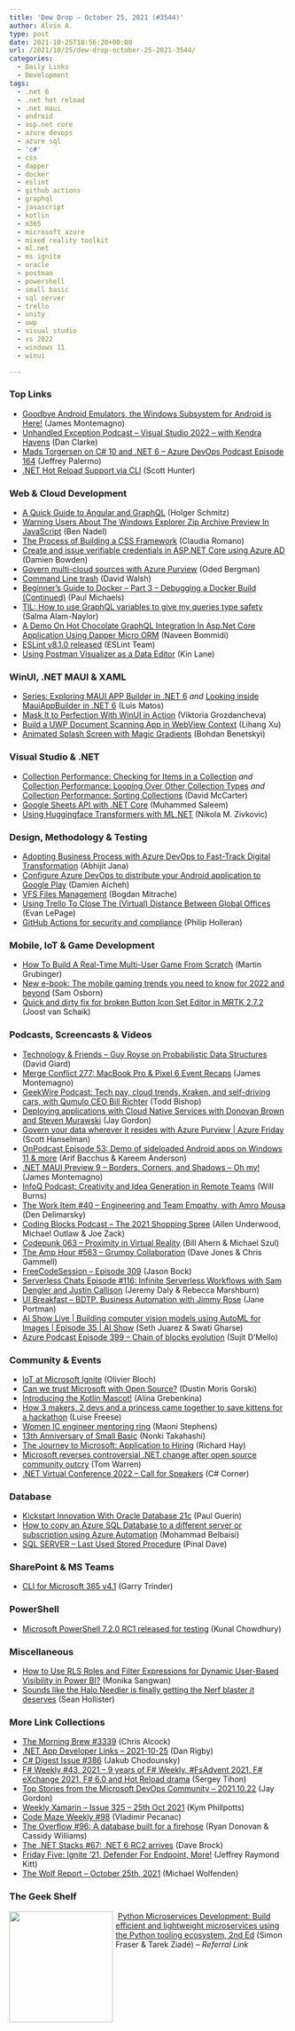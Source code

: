 ```yaml
---
title: 'Dew Drop – October 25, 2021 (#3544)'
author: Alvin A.
type: post
date: 2021-10-25T10:56:20+00:00
url: /2021/10/25/dew-drop-october-25-2021-3544/
categories:
  - Daily Links
  - Development
tags:
  - .net 6
  - .net hot reload
  - .net maui
  - android
  - asp.net core
  - azure devops
  - azure sql
  - 'c#'
  - css
  - dapper
  - docker
  - eslint
  - github actions
  - graphql
  - javascript
  - kotlin
  - m365
  - microsoft azure
  - mixed reality toolkit
  - ml.net
  - ms ignite
  - oracle
  - postman
  - powershell
  - small basic
  - sql server
  - trello
  - unity
  - uwp
  - visual studio
  - vs 2022
  - windows 11
  - winui

---
```

### <a name="top"></a>Top Links

  * <a href="https://montemagno.com/goodbye-android-emulators-windows-subsytem-for-android-is-here/" target="_blank" rel="noopener">Goodbye Android Emulators, the Windows Subsystem for Android is Here!</a> (James Montemagno)
  * <a href="https://unhandledexceptionpodcast.com/posts/0027-kendrahavens/" target="_blank" rel="noopener">Unhandled Exception Podcast &#8211; Visual Studio 2022 &#8211; with Kendra Havens</a> (Dan Clarke)
  * <a href="http://azuredevopspodcast.clear-measure.com/mads-torgersen-on-c-10-and-net-6-episode-164" target="_blank" rel="noopener">Mads Torgersen on C# 10 and .NET 6 &#8211; Azure DevOps Podcast Episode 164</a> (Jeffrey Palermo)
  * <a href="https://devblogs.microsoft.com/dotnet/net-hot-reload-support-via-cli/?WT.mc_id=DOP-MVP-4025064" target="_blank" rel="noopener">.NET Hot Reload Support via CLI</a> (Scott Hunter)



### <a name="web"></a>Web & Cloud Development

  * <a href="https://developer.okta.com/blog/2021/10/22/angular-graphql" target="_blank" rel="noopener">A Quick Guide to Angular and GraphQL</a> (Holger Schmitz)
  * <a href="https://www.bennadel.com/blog/4138-warning-users-about-the-windows-explorer-zip-archive-preview-in-javascript.htm" target="_blank" rel="noopener">Warning Users About The Windows Explorer Zip Archive Preview In JavaScript</a> (Ben Nadel)
  * <a href="http://feedproxy.google.com/~r/tympanus/~3/Y2X90Ge6kO0/" target="_blank" rel="noopener">The Process of Building a CSS Framework</a> (Claudia Romano)
  * <a href="https://damienbod.com/2021/10/25/create-and-issuer-verifiable-credentials-in-asp-net-core-using-azure-ad/" target="_blank" rel="noopener">Create and issue verifiable credentials in ASP.NET Core using Azure AD</a> (Damien Bowden)
  * <a href="https://techcommunity.microsoft.com/t5/azure-purview/govern-multi-cloud-sources-with-azure-purview/ba-p/2878453?WT.mc_id=DOP-MVP-4025064" target="_blank" rel="noopener">Govern multi-cloud sources with Azure Purview</a> (Oded Bergman)
  * <a href="https://davidwalsh.name/command-line-trash" target="_blank" rel="noopener">Command Line trash</a> (David Walsh)
  * <a href="https://www.pmichaels.net/2021/10/24/beginners-guide-to-docker-part-3-debugging-a-docker-build-continued/?utm_source=rss&utm_medium=rss&utm_campaign=beginners-guide-to-docker-part-3-debugging-a-docker-build-continued" target="_blank" rel="noopener">Beginner’s Guide to Docker – Part 3 – Debugging a Docker Build (Continued)</a> (Paul Michaels)
  * <a href="https://whitep4nth3r.com/blog/how-to-use-graphql-variables" target="_blank" rel="noopener">TIL: How to use GraphQL variables to give my queries type safety</a> (Salma Alam-Naylor)
  * <a href="https://www.learmoreseekmore.com/2021/10/a-demo-on-hot-chocolate-graphql-integration-in-aspnetcore-application-using-dapper-micro-orm.html" target="_blank" rel="noopener">A Demo On Hot Chocolate GraphQL Integration In Asp.Net Core Application Using Dapper Micro ORM</a> (Naveen Bommidi)
  * <a href="https://eslint.org/blog/2021/10/eslint-v8.1.0-released" target="_blank" rel="noopener">ESLint v8.1.0 released</a> (ESLint Team)
  * <a href="http://apievangelist.com/2021/10/23/using-postman-visualizer-as-a-data-editor/" target="_blank" rel="noopener">Using Postman Visualizer as a Data Editor</a> (Kin Lane)



### <a name="silverlight"></a>WinUI, .NET MAUI & XAML

  * <a href="https://luismts.com/exploring-maui-app-builder-net-6/" target="_blank" rel="noopener">Series: Exploring MAUI APP Builder in .NET 6</a> _and_ <a href="https://luismts.com/maui-app-builder-net-6/" target="_blank" rel="noopener">Looking inside MauiAppBuilder in .NET 6</a> (Luis Matos)
  * <a href="https://www.telerik.com/blogs/mask-perfection-winui-action" target="_blank" rel="noopener">Mask It to Perfection With WinUI in Action</a> (Viktoria Grozdancheva)
  * <a href="https://dzone.com/articles/build-a-uwp-document-scanning-app-in-webview-conte" target="_blank" rel="noopener">Build a UWP Document Scanning App in WebView Context</a> (Lihang Xu)
  * <a href="https://medium.com/nerd-for-tech/animated-splash-screen-with-magic-gradients-3f372af65c07?source=rss-d6cd855316de------2" target="_blank" rel="noopener">Animated Splash Screen with Magic Gradients</a> (Bohdan Benetskyi)



### <a name="dotnet"></a>Visual Studio & .NET

  * <a href="https://dotnettips.wordpress.com/2021/10/22/collection-performance-checking-for-items-in-a-collection/" target="_blank" rel="noopener">Collection Performance: Checking for Items in a Collection</a> _and_ <a href="https://dotnettips.wordpress.com/2021/10/22/collection-performance-looping-over-other-collection-types-2/" target="_blank" rel="noopener">Collection Performance: Looping Over Other Collection Types</a> _and_ <a href="https://dotnettips.wordpress.com/2021/10/25/collection-performance-sorting-collections/" target="_blank" rel="noopener">Collection Performance: Sorting Collections</a> (David McCarter)
  * <a href="https://code-maze.com/google-sheets-api-with-net-core/" target="_blank" rel="noopener">Google Sheets API with .NET Core</a> (Muhammed Saleem)
  * <a href="https://rubikscode.net/2021/10/25/using-huggingface-transformers-with-ml-net/" target="_blank" rel="noopener">Using Huggingface Transformers with ML.NET</a> (Nikola M. Zivkovic)



### <a name="design"></a>Design, Methodology & Testing

  * <a href="https://abhijitjana.net/2021/10/23/adopting-business-process-with-azure-devops-to-fast-track-digital-transformation/" target="_blank" rel="noopener">Adopting Business Process with Azure DevOps to Fast-Track Digital Transformation</a> (Abhijit Jana)
  * <a href="https://damienaicheh.github.io/azure/devops/2021/10/25/configure-azure-devops-google-play-en.html" target="_blank" rel="noopener">Configure Azure DevOps to distribute your Android application to Google Play</a> (Damien Aicheh)
  * <a href="https://www.advancedinstaller.com/vfs-files-management.html" target="_blank" rel="noopener">VFS Files Management</a> (Bogdan Mitrache)
  * <a href="https://blog.trello.com/enterprise/close-the-virtual-distance-between-global-offices" target="_blank" rel="noopener">Using Trello To Close The (Virtual) Distance Between Global Offices</a> (Evan LePage)
  * <a href="https://github.blog/2021-10-22-github-actions-for-security-compliance/" target="_blank" rel="noopener">GitHub Actions for security and compliance</a> (Philip Holleran)



### <a name="mobile"></a>Mobile, IoT & Game Development

  * <a href="https://smashingmagazine.com/2021/10/real-time-multi-user-game/" target="_blank" rel="noopener">How To Build A Real-Time Multi-User Game From Scratch</a> (Martin Grubinger)
  * <a href="https://blog.unity.com/games/new-e-book-the-mobile-gaming-trends-you-need-to-know-for-2022-and-beyond" target="_blank" rel="noopener">New e-book: The mobile gaming trends you need to know for 2022 and beyond</a> (Sam Osborn)
  * <a href="https://localjoost.github.io/Quick-and-dirty-fix-for-broken-Button-Icon-Set-Editor-in-MRTK-272/" target="_blank" rel="noopener">Quick and dirty fix for broken Button Icon Set Editor in MRTK 2.7.2</a> (Joost van Schaik)



### <a name="podcasts"></a>Podcasts, Screencasts & Videos

  * <a href="https://www.DavidGiard.com/2021/10/25/GuyRoyseOnProbabilisticDataStructures.aspx" target="_blank" rel="noopener">Technology & Friends &#8211; Guy Royse on Probabilistic Data Structures</a> (David Giard)
  * <a href="http://www.mergeconflict.fm/277" target="_blank" rel="noopener">Merge Conflict 277: MacBook Pro & Pixel 6 Event Recaps</a> (James Montemagno)
  * <a href="https://www.geekwire.com/2021/geekwire-podcast-tech-pay-cloud-trends-kraken-self-driving-cars-qumulo-ceo-bill-richter/" target="_blank" rel="noopener">GeekWire Podcast: Tech pay, cloud trends, Kraken, and self-driving cars, with Qumulo CEO Bill Richter</a> (Todd Bishop)
  * <a href="http://www.youtube.com/watch?v=uSFEdYMxVsU" target="_blank" rel="noopener">Deploying applications with Cloud Native Services with Donovan Brown and Steven Murawski</a> (Jay Gordon)
  * <a href="https://channel9.msdn.com/Shows/Azure-Friday/Govern-your-data-wherever-it-resides-with-Azure-Purview?WT.mc_id=DOP-MVP-4025064" target="_blank" rel="noopener">Govern your data wherever it resides with Azure Purview | Azure Friday</a> (Scott Hanselman)
  * <a href="http://feedproxy.google.com/~r/winbetadotorg/~3/zO0YVyhqO38/onpodcast-episode-53-windows-11-android-apps" target="_blank" rel="noopener">OnPodcast Episode 53: Demo of sideloaded Android apps on Windows 11 & more</a> (Arif Bacchus & Kareem Anderson)
  * <a href="https://www.youtube.com/watch?v=BurpEcTsQbU" target="_blank" rel="noopener">.NET MAUI Preview 9 &#8211; Borders, Corners, and Shadows – Oh my!</a> (James Montemagno)
  * <a href="https://www.infoq.com/podcasts/remote-teams-creativity-idea-generation/?utm_campaign=infoq_content&utm_source=infoq&utm_medium=feed&utm_term=global" target="_blank" rel="noopener">InfoQ Podcast: Creativity and Idea Generation in Remote Teams</a> (Will Burns)
  * <a href="https://theworkitem.com/blog/engineering-team-empathy-amro-mousa/" target="_blank" rel="noopener">The Work Item #40 &#8211; Engineering and Team Empathy, with Amro Mousa</a> (Den Delimarsky)
  * <a href="https://www.codingblocks.net/podcast/the-2021-shopping-spree/" target="_blank" rel="noopener">Coding Blocks Podcast &#8211; The 2021 Shopping Spree</a> (Allen Underwood, Michael Outlaw & Joe Zack)
  * <a href="https://codepunk.io/codepunk/proximity-in-virtual-reality" target="_blank" rel="noopener">Codepunk 063 &#8211; Proximity in Virtual Reality</a> (Bill Ahern & Michael Szul)
  * <a href="http://feedproxy.google.com/~r/TheAmpHour/~3/LjpdHXn85pU/" target="_blank" rel="noopener">The Amp Hour #563 – Grumpy Collaboration</a> (Dave Jones & Chris Gammell)
  * <a href="http://www.youtube.com/watch?v=SscMeOVMEe8" target="_blank" rel="noopener">FreeCodeSession &#8211; Episode 309</a> (Jason Bock)
  * <a href="https://www.serverlesschats.com/116" target="_blank" rel="noopener">Serverless Chats Episode #116: Infinite Serverless Workflows with Sam Dengler and Justin Callison</a> (Jeremy Daly & Rebecca Marshburn)
  * <a href="http://www.uibreakfast.com/podcast" target="_blank" rel="noopener">UI Breakfast &#8211; BDTP. Business Automation with Jimmy Rose</a> (Jane Portman)
  * <a href="https://channel9.msdn.com/Shows/AI-Show/AI-Show-Live--Building-computer-vision-models-using-AutoML-for-Images--Episode-35?WT.mc_id=DOP-MVP-4025064" target="_blank" rel="noopener">AI Show Live | Building computer vision models using AutoML for Images | Episode 35 | AI Show</a> (Seth Juarez & Swati Gharse)
  * <a href="http://azpodcast.azurewebsites.net/post/Episode-399-Chain-of-blocks-evolution" target="_blank" rel="noopener">Azure Podcast Episode 399 &#8211; Chain of blocks evolution</a> (Sujit D&#8217;Mello)



### <a name="events"></a>Community & Events

  * <a href="https://techcommunity.microsoft.com/t5/internet-of-things/iot-at-microsoft-ignite/ba-p/2874658?WT.mc_id=DOP-MVP-4025064" target="_blank" rel="noopener">IoT at Microsoft Ignite</a> (Olivier Bloch)
  * <a href="https://dusted.codes/can-we-trust-microsoft-with-open-source" target="_blank" rel="noopener">Can we trust Microsoft with Open Source?</a> (Dustin Moris Gorski)
  * <a href="https://blog.jetbrains.com/kotlin/2021/10/introducing-the-kotlin-mascot/" target="_blank" rel="noopener">Introducing the Kotlin Mascot!</a> (Alina Grebenkina)
  * <a href="https://techcommunity.microsoft.com/t5/microsoft-365-pnp-blog/how-3-makers-2-devs-and-a-princess-came-together-to-save-kittens/ba-p/2877335?WT.mc_id=DOP-MVP-4025064" target="_blank" rel="noopener">How 3 makers, 2 devs and a princess came together to save kittens for a hackathon</a> (Luise Freese)
  * <a href="https://devblogs.microsoft.com/dotnet/women-ic-engineer-mentoring-ring/?WT.mc_id=DOP-MVP-4025064" target="_blank" rel="noopener">Women IC engineer mentoring ring</a> (Maoni Stephens)
  * <a href="https://techcommunity.microsoft.com/t5/small-basic-blog/13th-anniversary-of-small-basic/ba-p/2876148?WT.mc_id=DOP-MVP-4025064" target="_blank" rel="noopener">13th Anniversary of Small Basic</a> (Nonki Takahashi)
  * <a href="https://www.windowsobserver.com/2021/10/24/the-journey-to-microsoft-application-to-hiring/" target="_blank" rel="noopener">The Journey to Microsoft: Application to Hiring</a> (Richard Hay)
  * <a href="https://www.theverge.com/2021/10/23/22742282/microsoft-dotnet-hot-reload-u-turn-response" target="_blank" rel="noopener">Microsoft reverses controversial .NET change after open source community outcry</a> (Tom Warren)
  * <a href="https://sessionize.com/dotnet-virtual-conference-2022/" target="_blank" rel="noopener">.NET Virtual Conference 2022 &#8211; Call for Speakers</a> (C# Corner)



### <a name="sql"></a>Database

  * <a href="https://medium.com/oracledevs/kickstart-innovation-with-oracle-database-21c-bb4bcb6930ab?source=rss----749dcac244ef---4" target="_blank" rel="noopener">Kickstart Innovation With Oracle Database 21c</a> (Paul Guerin)
  * <a href="https://techcommunity.microsoft.com/t5/azure-database-support-blog/how-to-copy-an-azure-sql-database-to-a-different-server-or/ba-p/2649689?WT.mc_id=DOP-MVP-4025064" target="_blank" rel="noopener">How to copy an Azure SQL Database to a different server or subscription using Azure Automation</a> (Mohammad Belbaisi)
  * <a href="https://blog.sqlauthority.com/2021/10/25/sql-server-last-used-stored-procedure/?utm_source=rss&utm_medium=rss&utm_campaign=sql-server-last-used-stored-procedure" target="_blank" rel="noopener">SQL SERVER – Last Used Stored Procedure</a> (Pinal Dave)



### <a name="sp"></a>SharePoint & MS Teams

  * <a href="https://techcommunity.microsoft.com/t5/microsoft-365-pnp-blog/cli-for-microsoft-365-v4-1/ba-p/2858687?WT.mc_id=DOP-MVP-4025064" target="_blank" rel="noopener">CLI for Microsoft 365 v4.1</a> (Garry Trinder)



### <a name="ps"></a>PowerShell

  * <a href="http://feedproxy.google.com/~r/kunal2383/~3/l7qF5caFy4o/powershell-7-2-release-candidate.html" target="_blank" rel="noopener">Microsoft PowerShell 7.2.0 RC1 released for testing</a> (Kunal Chowdhury)



### <a name="misc"></a>Miscellaneous

  * <a href="https://datafloq.com/read/how-use-rls-roles-filter-expressions-dynamic-user-based-visibility-power-bi/18812" target="_blank" rel="noopener">How to Use RLS Roles and Filter Expressions for Dynamic User-Based Visibility in Power BI?</a> (Monika Sangwan)
  * <a href="https://www.theverge.com/2021/10/23/22742194/halo-needler-nerf-lmtd-announce-price-release-date" target="_blank" rel="noopener">Sounds like the Halo Needler is finally getting the Nerf blaster it deserves</a> (Sean Hollister)



### <a name="links"></a>More Link Collections

  * <a href="http://feedproxy.google.com/~r/ReflectivePerspective/~3/eglpTrpuQs8/" target="_blank" rel="noopener">The Morning Brew #3339</a> (Chris Alcock)
  * <a href="https://links.danrigby.com/2021/10/app-developer-links-2021-10-25/" target="_blank" rel="noopener">.NET App Developer Links &#8211; 2021-10-25</a> (Dan Rigby)
  * <a href="http://feedproxy.google.com/~r/digest-csharp/~3/4SFYTM8qPSc/386" target="_blank" rel="noopener">C# Digest Issue #386</a> (Jakub Chodounsky)
  * <a href="https://sergeytihon.com/2021/10/23/f-weekly-43-2021-9-years-of-f-weekly-fsadvent-2021-f-exchange-202-f-6-0-and-hot-reload-drama/" target="_blank" rel="noopener">F# Weekly #43, 2021 – 9 years of F# Weekly, #FsAdvent 2021, F# eXchange 2021, F# 6.0 and Hot Reload drama</a> (Sergey Tihon)
  * <a href="https://devblogs.microsoft.com/devops/top-stories-from-the-microsoft-devops-community-2021-10-22/?WT.mc_id=DOP-MVP-4025064" target="_blank" rel="noopener">Top Stories from the Microsoft DevOps Community – 2021.10.22</a> (Jay Gordon)
  * <a href="https://weeklyxamarin.com/issues/325" target="_blank" rel="noopener">Weekly Xamarin &#8211; Issue 325 &#8211; 25th Oct 2021</a> (Kym Phillpotts)
  * <a href="https://code-maze.com/code-maze-weekly-98/" target="_blank" rel="noopener">Code Maze Weekly #98</a> (Vladimir Pecanac)
  * <a href="https://stackoverflow.blog/2021/10/22/the-overflow-96-a-database-built-for-a-firehose/" target="_blank" rel="noopener">The Overflow #96: A database built for a firehose</a> (Ryan Donovan & Cassidy Williams)
  * <a href="https://www.daveabrock.com/2021/10/24/dotnet-stacks-67/" target="_blank" rel="noopener">The .NET Stacks #67: .NET 6 RC2 arrives</a> (Dave Brock)
  * <a href="https://techcommunity.microsoft.com/t5/microsoft-mvp-award-program-blog/friday-five-ignite-21-defender-for-endpoint-more/ba-p/2869879?WT.mc_id=DOP-MVP-4025064" target="_blank" rel="noopener">Friday Five: Ignite ‘21, Defender For Endpoint, More!</a> (Jeffrey Raymond Kitt)
  * <a href="https://michael-wolfenden.github.io/2021/10/25/october-25th-2021/" target="_blank" rel="noopener">The Wolf Report &#8211; October 25th, 2021</a> (Michael Wolfenden)



### <a name="shelf"></a>The Geek Shelf

<a href="https://www.amazon.com/Python-Microservices-Development-lightweight-microservices/dp/1801076308/?tag=amavin-20" target="_blank" rel="noopener"><img loading="lazy" decoding="async" width="187" height="200" align="left" style="margin: 0px 5px 0px 0px; border: 0px currentcolor; border-image: none; float: left; display: inline; background-image: none;" src="https://m.media-amazon.com/images/I/61+z6tZvMNL._AC_UY218_.jpg" border="0" /></a>&nbsp;<a href="https://www.amazon.com/Python-Microservices-Development-lightweight-microservices/dp/1801076308/?tag=amavin-20" target="_blank" rel="noopener">Python Microservices Development: Build efficient and lightweight microservices using the Python tooling ecosystem, 2nd Ed</a> (Simon Fraser & Tarek Ziadé) _&#8211; Referral Link_